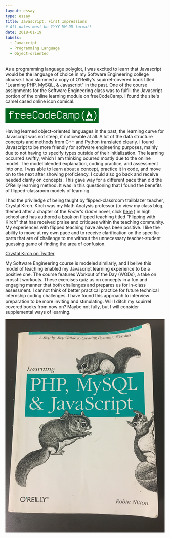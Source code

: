 ```yaml
---
layout: essay
type: essay
title: Javascript, First Impressions
# All dates must be YYYY-MM-DD format!
date: 2018-01-19
labels:
  - Javascript
  - Programming Language
  - Object-oriented
---
```


As a programming language polyglot, I was excited to learn that Javascript would be the language of choice in my Software Engineering college clourse. I had skimmed a copy of O'Reilly's squirrel-covered book titled "Learning PHP, MySQL, & Javascript" in the past. One of the course assignments for the Software Engineering class was to fulfill the Javascript portion of the online learning module on freeCodeCamp. I found the site's camel cased online icon comical.

<div class="ui small rounded images">
  <img class="ui image" src="../images/freecodecamp.png">
</div>

Having learned object-oriented languages in the past, the learning curve for Javascript was not steep, if noticeable at all. A lot of the data structure concepts and methods from C++ and Python translated clearly. I found Javascript to be more friendly for software engineering purposes, mainly due to not having to specify types outside of their initialization. The learning occurred swiftly, which I am thinking ocurred mostly due to the online model. The model blended explanation, coding practice, and assessment into one. I was able to learn about a concept, practice it in code, and move on to the next after showing proficiency. I could also go back and receive needed clarity on concepts. This gave way for a different pace than did the O'Reilly learning method. It was in this questioning that I found the benefits of flipped-classroom models of learning. 

I had the priviledge of being taught by flipped-classroom trailblazer teacher, Crystal Kirch. Kirch was my Math Analysis professor (to view my class blog, themed after a chapter of the *Ender's Game* novel, click [here](http://ivanlperiod4.blogspot.com/) ) in high school and has authored a [book](https://www.barnesandnoble.com/w/flipping-with-kirch-crystal-kirch/1123824703?ean=9780692661901&st=PLA&sid=BNB_DRS_New+Core+Shopping+Books_00000000&2sid=Google_&sourceId=PLGoP164972&gclid=EAIaIQobChMIk9P95_nr2AIVmMBkCh11fwi1EAkYASABEgLWYPD_BwE) on flipped teaching titled "Flipping with Kirch" that has received praise and critiques within the teaching community. My experiences with flipped teaching have always been positive. I like the ability to move at my own pace and to receive clarification on the specific parts that are of challenge to me without the unnecessary teacher-student guessing game of finding the area of confusion. 

<a href="https://twitter.com/crystalkirch?lang=en"><i class="large twitter icon "></i>Crystal Kirch on Twitter</a>


My Software Engineering course is modeled similarly, and I belive this model of teaching enabled my Javascript learning experience to be a positive one. The course features Workout of the Day (WODs), a take on crossfit workouts. These exercises quiz us on concepts in a fun and engaging manner that both challenges and prepares us for in-class assessment. I cannot think of better practical practice for future technical internship coding challenges. I have found this approach to interview preparation to be more inviting and stimulating. Will I ditch my squirrel covered books from now on? Maybe not fully, but I will consider supplemental ways of learning. 

<div class="ui small rounded images">
  <img class="ui image" src="../images/oreilly.JPG">
</div>
